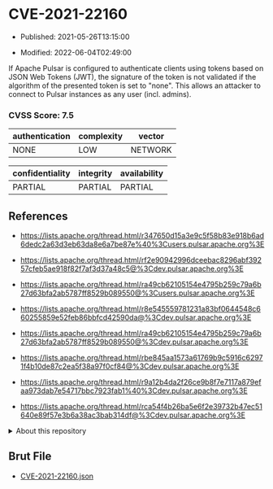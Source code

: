 # CVE-2021-22160

- Published: 2021-05-26T13:15:00

- Modified: 2022-06-04T02:49:00

If Apache Pulsar is configured to authenticate clients using tokens based on JSON Web Tokens (JWT), the signature of the token is not validated if the algorithm of the presented token is set to "none". This allows an attacker to connect to Pulsar instances as any user (incl. admins).

### CVSS Score: **7.5**

| authentication | complexity | vector |
| --- | --- | --- |
| NONE | LOW | NETWORK |

| confidentiality | integrity | availability |
| --- | --- | --- |
| PARTIAL | PARTIAL | PARTIAL |

## References

* https://lists.apache.org/thread.html/r347650d15a3e9c5f58b83e918b6ad6dedc2a63d3eb63da8e6a7be87e%40%3Cusers.pulsar.apache.org%3E

* https://lists.apache.org/thread.html/rf2e90942996dceebac8296abf39257cfeb5ae918f82f7af3d37a48c5@%3Cdev.pulsar.apache.org%3E

* https://lists.apache.org/thread.html/ra49cb62105154e4795b259c79a6b27d63bfa2ab5787ff8529b089550@%3Cusers.pulsar.apache.org%3E

* https://lists.apache.org/thread.html/r8e545559781231a83bf0644548c660255859e52feb86bbfcd42590da@%3Cdev.pulsar.apache.org%3E

* https://lists.apache.org/thread.html/ra49cb62105154e4795b259c79a6b27d63bfa2ab5787ff8529b089550@%3Cdev.pulsar.apache.org%3E

* https://lists.apache.org/thread.html/rbe845aa1573a61769b9c5916c62971f4b10de87c2ea5f38a97f0cf84@%3Cdev.pulsar.apache.org%3E

* https://lists.apache.org/thread.html/r9a12b4da2f26ce9b8f7e7117a879efaa973dab7e54717bbc7923fab1%40%3Cdev.pulsar.apache.org%3E

* https://lists.apache.org/thread.html/rca54f4b26ba5e6f2e39732b47ec51640e89f57e3b6a38ac3bab314df@%3Cdev.pulsar.apache.org%3E

<details>
<summary>About this repository</summary> 

  This repository is part of the project [Live Hack CVE](https://github.com/Live-Hack-CVE). Main website can be found [www.live-hack.org](https://www.live-hack.org) 
  
  Made by [Sn0wAlice](https://github.com/Sn0wAlice) for the people that care about security and need to have a feed of the latest CVEs. Hope you enjoy it, don't forget to star the repo and follow me on [Twitter](https://twitter.com/Sn0wAlice) and [Github](https://github.com/Sn0wAlice). And that is my [personnal website](https://www.alice-snow.me/)

  - [Home Page](https://github.com/Live-Hack-CVE)
  - [Framework](https://github.com/Live-Hack-CVE/cve-framework)
  - [CVE database](https://github.com/Live-Hack-CVE/full_database)
  - [Changelog](https://github.com/Live-Hack-CVE/Changelog)
</details>

## Brut File

* [CVE-2021-22160.json](https://raw.githubusercontent.com/Live-Hack-CVE/full_database/main/cves/2021/CVE-2021-22160.json)

